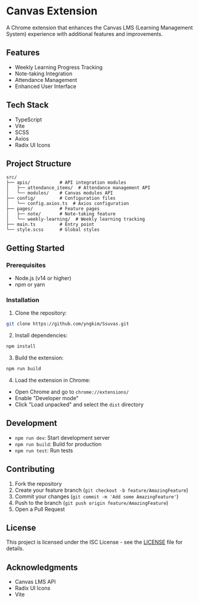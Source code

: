 # Canvas Extension

A Chrome extension that enhances the Canvas LMS (Learning Management System) experience with additional features and improvements.

## Features

- Weekly Learning Progress Tracking
- Note-taking Integration
- Attendance Management
- Enhanced User Interface

## Tech Stack

- TypeScript
- Vite
- SCSS
- Axios
- Radix UI Icons

## Project Structure

```
src/
├── apis/           # API integration modules
│   ├── attendance_items/  # Attendance management API
│   └── modules/    # Canvas modules API
├── config/         # Configuration files
│   └── config.axios.ts  # Axios configuration
├── pages/          # Feature pages
│   ├── note/       # Note-taking feature
│   └── weekly-learning/  # Weekly learning tracking
├── main.ts         # Entry point
└── style.scss      # Global styles
```

## Getting Started

### Prerequisites

- Node.js (v14 or higher)
- npm or yarn

### Installation

1. Clone the repository:

```bash
git clone https://github.com/yngkim/Ssuvas.git
```

2. Install dependencies:

```bash
npm install
```

3. Build the extension:

```bash
npm run build
```

4. Load the extension in Chrome:

- Open Chrome and go to `chrome://extensions/`
- Enable "Developer mode"
- Click "Load unpacked" and select the `dist` directory

## Development

- `npm run dev`: Start development server
- `npm run build`: Build for production
- `npm run test`: Run tests

## Contributing

1. Fork the repository
2. Create your feature branch (`git checkout -b feature/AmazingFeature`)
3. Commit your changes (`git commit -m 'Add some AmazingFeature'`)
4. Push to the branch (`git push origin feature/AmazingFeature`)
5. Open a Pull Request

## License

This project is licensed under the ISC License - see the [LICENSE](LICENSE) file for details.

## Acknowledgments

- Canvas LMS API
- Radix UI Icons
- Vite
